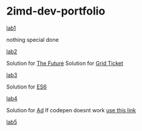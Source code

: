 # 2imd-dev-portfolio

[lab1](https://github.com/BlackElias/2imd-dev-portfolio/tree/master/lab1%20-%20git)

nothing special done

[lab2](https://github.com/BlackElias/2imd-dev-portfolio/tree/master/lab2)

Solution for [The Future](https://codepen.io/elias-valienne/pen/xxRPvda)
Solution for [Grid Ticket](https://codepen.io/elias-valienne/pen/wvopaBe)

[lab3](https://github.com/BlackElias/2imd-dev-portfolio/tree/master/lab3)

Solution for [ES6](https://codesandbox.io/s/lab3-84fnx)

[lab4](https://github.com/BlackElias/2imd-dev-portfolio/tree/master/lab4)

Solution for [Ad](https://codepen.io/elias-valienne/pen/BaQeLXE)
If codepen doesnt work [use this link](https://codesandbox.io/s/immutable-feather-3st9h?file=/ads.js)

[lab5](https://github.com/BlackElias/2imd-dev-portfolio/tree/master/lab5)
